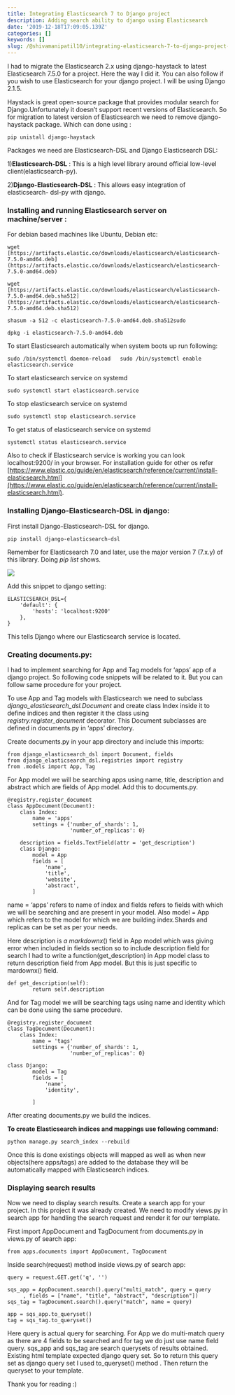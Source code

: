 ```yaml
---
title: Integrating Elasticsearch 7 to Django project
description: Adding search ability to django using Elasticsearch
date: '2019-12-18T17:09:05.139Z'
categories: []
keywords: []
slug: /@shivamanipatil10/integrating-elasticsearch-7-to-django-project-c3812de78246
---
```


I had to migrate the Elasticsearch 2.x using django-haystack to latest Elasticsearch 7.5.0 for a project. Here the way I did it. You can also follow if you wish to use Elasticsearch for your django project. I will be using Django 2.1.5.

Haystack is great open-source package that provides modular search for Django.Unfortunately it doesn’t support recent versions of Elasticsearch. So for migration to latest version of Elasticsearch we need to remove django-haystack package. Which can done using :

`
pip unistall django-haystack
`

Packages we need are Elasticsearch-DSL and Django Elasticsearch DSL:

1)**Elasticsearch-DSL** : This is a high level library around official low-level client(elasticsearch-py).

2)**Django-Elasticsearch-DSL** : This allows easy integration of elasticsearch- dsl-py with django.

### Installing and running Elasticsearch server on machine/server :

For debian based machines like Ubuntu, Debian etc:

```
wget [https://artifacts.elastic.co/downloads/elasticsearch/elasticsearch-7.5.0-amd64.deb](https://artifacts.elastic.co/downloads/elasticsearch/elasticsearch-7.5.0-amd64.deb)

wget [https://artifacts.elastic.co/downloads/elasticsearch/elasticsearch-7.5.0-amd64.deb.sha512](https://artifacts.elastic.co/downloads/elasticsearch/elasticsearch-7.5.0-amd64.deb.sha512)

shasum -a 512 -c elasticsearch-7.5.0-amd64.deb.sha512sudo 

dpkg -i elasticsearch-7.5.0-amd64.deb
```

To start Elasticsearch automatically when system boots up run following:

`
sudo /bin/systemctl daemon-reload  
sudo /bin/systemctl enable elasticsearch.service
`

To start elasticsearch service on systemd

`
sudo systemctl start elasticsearch.service
`

To stop elasticsearch service on systemd

`
sudo systemctl stop elasticsearch.service
`

To get status of elasticsearch service on systemd

`
systemctl status elasticsearch.service
`

Also to check if Elasticsearch service is working you can look localhost:9200/ in your browser. For installation guide for other os refer [https://www.elastic.co/guide/en/elasticsearch/reference/current/install-elasticsearch.html](https://www.elastic.co/guide/en/elasticsearch/reference/current/install-elasticsearch.html).

### Installing Django-Elasticsearch-DSL in django:

First install Django-Elasticsearch-DSL for django.

`
pip install django-elasticsearch-dsl
`

Remember for Elasticsearch 7.0 and later, use the major version 7 (7.x.y) of this library. Doing _pip list_ shows.

![](/images/elasticsearch/piplist.png)

Add this snippet to django setting:

```
ELASTICSEARCH_DSL={  
    'default': {  
        'hosts': 'localhost:9200'  
    },  
}
```

This tells Django where our Elasticsearch service is located.

### Creating documents.py:

I had to implement searching for App and Tag models for ‘apps’ app of a django project. So following code snippets will be related to it. But you can follow same procedure for your project.

To use App and Tag models with Elasticsearch we need to subclass _django_elasticsearch_dsl.Document_ and create class Index inside it to define indices and then register it the class using _registry.register_document_ decorator. This Document subclasses are defined in documents.py in ‘apps’ directory.

Create documents.py in your app directory and include this imports:

```
from django_elasticsearch_dsl import Document, fields  
from django_elasticsearch_dsl.registries import registry  
from .models import App, Tag
```

For App model we will be searching apps using name, title, description and abstract which are fields of App model. Add this to documents.py.

```
@registry.register_document 
class AppDocument(Document):  
    class Index:  
        name = 'apps'  
        settings = {'number_of_shards': 1,  
                    'number_of_replicas': 0}  
      
    description = fields.TextField(attr = 'get_description')  
    class Django:  
        model = App  
        fields = [  
            'name',  
            'title',  
            'website',  
            'abstract',  
        ]
```

name = ‘apps’ refers to name of index and fields refers to fields with which we will be searching and are present in your model. Also model = App which refers to the model for which we are building index.Shards and replicas can be set as per your needs.

Here description is _a markdownx_() field in App model which was giving error when included in fields section so to include description field for search I had to write a function(get_description) in App model class to return description field from App model. But this is just specific to mardownx() field.

```
def get_description(self):  
        return self.description
```

And for Tag model we will be searching tags using name and identity which can be done using the same procedure.

```
@registry.register_document
class TagDocument(Document):  
    class Index:  
        name = 'tags'  
        settings = {'number_of_shards': 1,  
                    'number_of_replicas': 0}

class Django:  
        model = Tag  
        fields = [  
            'name',  
            'identity',  
              
        ]
```

After creating documents.py we build the indices.

**To create Elasticsearch indices and mappings use following command:**

`
python manage.py search_index --rebuild
`

Once this is done existings objects will mapped as well as when new objects(here apps/tags) are added to the database they will be automatically mapped with Elasticsearch indices.

### Displaying search results

Now we need to display search results. Create a search app for your project. In this project it was already created. We need to modify views.py in search app for handling the search request and render it for our template.

First import AppDocument and TagDocument from documents.py in views.py of search app:

`
from apps.documents import AppDocument, TagDocument
`

Inside search(request) method inside views.py of search app:

```
query = request.GET.get('q', '')

sqs_app = AppDocument.search().query("multi_match", query = query  
     , fields = ["name", "title", "abstract", "description"])  
sqs_tag = TagDocument.search().query("match", name = query)

app = sqs_app.to_queryset()  
tag = sqs_tag.to_queryset()
```

Here query is actual query for searching. For App we do multi-match query as there are 4 fields to be searched and for tag we do just use name field query. sqs_app and sqs_tag are search querysets of results obtained. Existing html template expected django query set. So to return this query set as django query set I used to_queryset() method . Then return the queryset to your template.

Thank you for reading :)

